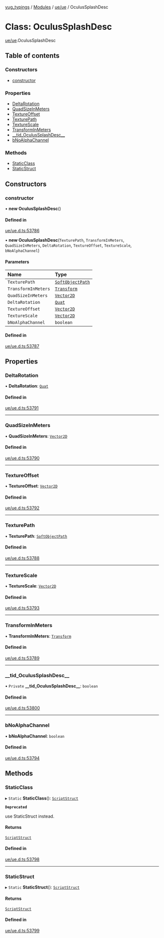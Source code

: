 [yug_typings](../README.md) / [Modules](../modules.md) / [ue/ue](../modules/ue_ue.md) / OculusSplashDesc

# Class: OculusSplashDesc

[ue/ue](../modules/ue_ue.md).OculusSplashDesc

## Table of contents

### Constructors

- [constructor](ue_ue.OculusSplashDesc.md#constructor)

### Properties

- [DeltaRotation](ue_ue.OculusSplashDesc.md#deltarotation)
- [QuadSizeInMeters](ue_ue.OculusSplashDesc.md#quadsizeinmeters)
- [TextureOffset](ue_ue.OculusSplashDesc.md#textureoffset)
- [TexturePath](ue_ue.OculusSplashDesc.md#texturepath)
- [TextureScale](ue_ue.OculusSplashDesc.md#texturescale)
- [TransformInMeters](ue_ue.OculusSplashDesc.md#transforminmeters)
- [\_\_tid\_OculusSplashDesc\_\_](ue_ue.OculusSplashDesc.md#__tid_oculussplashdesc__)
- [bNoAlphaChannel](ue_ue.OculusSplashDesc.md#bnoalphachannel)

### Methods

- [StaticClass](ue_ue.OculusSplashDesc.md#staticclass)
- [StaticStruct](ue_ue.OculusSplashDesc.md#staticstruct)

## Constructors

### constructor

• **new OculusSplashDesc**()

#### Defined in

[ue/ue.d.ts:53786](https://github.com/YugMetaverse/yug_typings/blob/b7d9b19/ue/ue.d.ts#L53786)

• **new OculusSplashDesc**(`TexturePath`, `TransformInMeters`, `QuadSizeInMeters`, `DeltaRotation`, `TextureOffset`, `TextureScale`, `bNoAlphaChannel`)

#### Parameters

| Name | Type |
| :------ | :------ |
| `TexturePath` | [`SoftObjectPath`](ue_ue.SoftObjectPath.md) |
| `TransformInMeters` | [`Transform`](ue_ue_s.Transform.md) |
| `QuadSizeInMeters` | [`Vector2D`](ue_ue_s.Vector2D.md) |
| `DeltaRotation` | [`Quat`](ue_ue_s.Quat.md) |
| `TextureOffset` | [`Vector2D`](ue_ue_s.Vector2D.md) |
| `TextureScale` | [`Vector2D`](ue_ue_s.Vector2D.md) |
| `bNoAlphaChannel` | `boolean` |

#### Defined in

[ue/ue.d.ts:53787](https://github.com/YugMetaverse/yug_typings/blob/b7d9b19/ue/ue.d.ts#L53787)

## Properties

### DeltaRotation

• **DeltaRotation**: [`Quat`](ue_ue_s.Quat.md)

#### Defined in

[ue/ue.d.ts:53791](https://github.com/YugMetaverse/yug_typings/blob/b7d9b19/ue/ue.d.ts#L53791)

___

### QuadSizeInMeters

• **QuadSizeInMeters**: [`Vector2D`](ue_ue_s.Vector2D.md)

#### Defined in

[ue/ue.d.ts:53790](https://github.com/YugMetaverse/yug_typings/blob/b7d9b19/ue/ue.d.ts#L53790)

___

### TextureOffset

• **TextureOffset**: [`Vector2D`](ue_ue_s.Vector2D.md)

#### Defined in

[ue/ue.d.ts:53792](https://github.com/YugMetaverse/yug_typings/blob/b7d9b19/ue/ue.d.ts#L53792)

___

### TexturePath

• **TexturePath**: [`SoftObjectPath`](ue_ue.SoftObjectPath.md)

#### Defined in

[ue/ue.d.ts:53788](https://github.com/YugMetaverse/yug_typings/blob/b7d9b19/ue/ue.d.ts#L53788)

___

### TextureScale

• **TextureScale**: [`Vector2D`](ue_ue_s.Vector2D.md)

#### Defined in

[ue/ue.d.ts:53793](https://github.com/YugMetaverse/yug_typings/blob/b7d9b19/ue/ue.d.ts#L53793)

___

### TransformInMeters

• **TransformInMeters**: [`Transform`](ue_ue_s.Transform.md)

#### Defined in

[ue/ue.d.ts:53789](https://github.com/YugMetaverse/yug_typings/blob/b7d9b19/ue/ue.d.ts#L53789)

___

### \_\_tid\_OculusSplashDesc\_\_

• `Private` **\_\_tid\_OculusSplashDesc\_\_**: `boolean`

#### Defined in

[ue/ue.d.ts:53800](https://github.com/YugMetaverse/yug_typings/blob/b7d9b19/ue/ue.d.ts#L53800)

___

### bNoAlphaChannel

• **bNoAlphaChannel**: `boolean`

#### Defined in

[ue/ue.d.ts:53794](https://github.com/YugMetaverse/yug_typings/blob/b7d9b19/ue/ue.d.ts#L53794)

## Methods

### StaticClass

▸ `Static` **StaticClass**(): [`ScriptStruct`](ue_ue.ScriptStruct.md)

**`Deprecated`**

use StaticStruct instead.

#### Returns

[`ScriptStruct`](ue_ue.ScriptStruct.md)

#### Defined in

[ue/ue.d.ts:53798](https://github.com/YugMetaverse/yug_typings/blob/b7d9b19/ue/ue.d.ts#L53798)

___

### StaticStruct

▸ `Static` **StaticStruct**(): [`ScriptStruct`](ue_ue.ScriptStruct.md)

#### Returns

[`ScriptStruct`](ue_ue.ScriptStruct.md)

#### Defined in

[ue/ue.d.ts:53799](https://github.com/YugMetaverse/yug_typings/blob/b7d9b19/ue/ue.d.ts#L53799)
